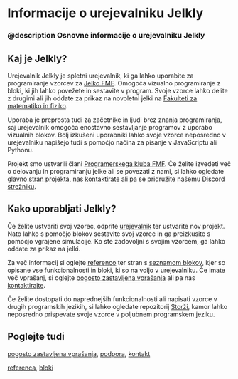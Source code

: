 # Informacije o urejevalniku Jelkly

### @description Osnovne informacije o urejevalniku Jelkly

## Kaj je Jelkly?

Urejevalnik Jelkly je spletni urejevalnik, ki ga lahko uporabite za programiranje
vzorcev za [Jelko FMF](https://jelka.fmf.uni-lj.si/). Omogoča vizualno programiranje
z bloki, ki jih lahko povežete in sestavite v program. Svoje vzorce lahko delite
z drugimi ali jih oddate za prikaz na novoletni jelki na [Fakulteti za matematiko
in fiziko](https://www.fmf.uni-lj.si/sl/).

Uporaba je preprosta tudi za začetnike in ljudi brez znanja programiranja, saj
urejevalnik omogoča enostavno sestavljanje programov z uporabo vizualnih blokov.
Bolj izkušeni uporabniki lahko svoje vzorce neposredno v urejevalniku napišejo
tudi s pomočjo načina za pisanje v JavaScriptu ali Pythonu.

Projekt smo ustvarili člani [Programerskega kluba FMF](https://programerski-klub-fmf.github.io/).
Če želite izvedeti več o delovanju in programiranju jelke ali se povezati z nami,
si lahko ogledate [glavno stran projekta](https://jelka.fmf.uni-lj.si/about/), nas
[kontaktirate](/contact) ali pa se pridružite našemu [Discord strežniku](https://discord.gg/ccg4nKVR44).

## Kako uporabljati Jelkly?

Če želite ustvariti svoj vzorec, odprite [urejevalnik](https://jelkly.fmf.uni-lj.si/)
ter ustvarite nov projekt. Nato lahko s pomočjo blokov sestavite svoj vzorec in
ga preizkusite s pomočjo vgrajene simulacije. Ko ste zadovoljni s svojim vzorcem,
ga lahko oddate za prikaz na jelki.

Za več informacij si oglejte [referenco](/reference) ter stran s [seznamom blokov](/blocks),
kjer so opisane vse funkcionalnosti in bloki, ki so na voljo v urejevalniku. Če imate več
vprašanj, si oglejte [pogosto zastavljena vprašanja](/faq) ali pa nas [kontaktirajte](/contact).

Če želite dostopati do naprednejših funkcionalnosti ali napisati vzorce v drugih
programskih jezikih, si lahko ogledate repozitorij [Storži](https://github.com/Jelka-FMF/Storzi),
kamor lahko neposredno prispevate svoje vzorce v poljubnem programskem jeziku.

## Poglejte tudi

[pogosto zastavljena vprašanja](/faq),
[podpora](/support),
[kontakt](/contact)

[referenca](/reference),
[bloki](/blocks)
